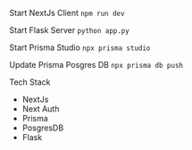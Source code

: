 Start NextJs Client
`npm run dev`

Start Flask Server
`python app.py`

Start Prisma Studio
`npx prisma studio`

Update Prisma Posgres DB
`npx prisma db push`

Tech Stack

- NextJs
- Next Auth
- Prisma
- PosgresDB
- Flask
